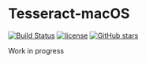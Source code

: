# Tesseract-macOS
[![Build Status](https://travis-ci.org/scott0123/Tesseract-macOS.svg?branch=master)](https://travis-ci.org/scott0123/Tesseract-macOS)
[![license](https://img.shields.io/github/license/mashape/apistatus.svg)](https://github.com/scott0123/Tesseract-macOS/blob/master/LICENSE)
[![GitHub stars](https://img.shields.io/github/stars/scott0123/Tesseract-macOS.svg?style=social&label=Stars)](https://github.com/scott0123/GravSim)


Work in progress
